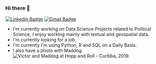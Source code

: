 ### Hi there 👋

[![Linkedin Badge](https://img.shields.io/badge/-victorhausen-blue?style=flat-square&logo=Linkedin&logoColor=white&link=https://www.linkedin.com/in/victorhausen/)](https://www.linkedin.com/in/victorhausen/)
[![Gmail Badge](https://img.shields.io/badge/-victor.hausen@gmail.com-c14438?style=flat-square&logo=Gmail&logoColor=white&link=mailto:victor.hausen@gmail.com)](mailto:victor.hausen@gmail.com)


- I'm currently working on Data Science Projects related to Political Science, I enjoy working mainly with textual and geospatial data.
- I'm currently looking for a job.
- I'm currently I'm using Python, R and SQL on a Daily Basis.
- I also have a photo with Maddog.
![Victor and Maddog at Hopp and Roll - Curitiba, 2019.](https://web.whatsapp.com/861777e4-69c5-425b-98c4-4036b8ecdae3)
